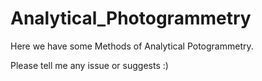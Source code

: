 # Analytical_Photogrammetry

Here we have some Methods of Analytical Potogrammetry.

Please tell me any issue or suggests :)
